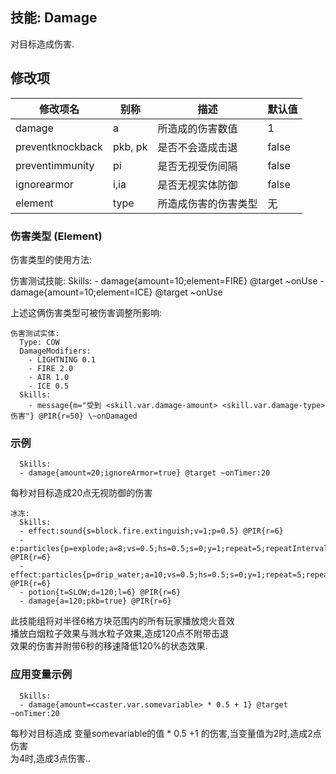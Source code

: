 技能: Damage
--------------------------

对目标造成伤害.

修改项
----------

| 修改项名 | 别称    | 描述                                                                                                    | 默认值 |
|-----------|------------|----------------------------------------------------------------------------------------------------------------|---------------|
| damage           | a | 所造成的伤害数值         | 1    |
| preventknockback | pkb, pk | 是否不会造成击退   | false   |
| preventimmunity  | pi      | 是否无视受伤间隔   | false   |
| ignorearmor      | i,ia    | 是否无视实体防御 | false   |
| element | type | 所造成伤害的伤害类型 | 无 |

### 伤害类型 (Element)
  伤害类型的使用方法:

  伤害测试技能:
    Skills:
    - damage{amount=10;element=FIRE} @target ~onUse
    - damage{amount=10;element=ICE} @target ~onUse

上述这俩伤害类型可被伤害调整所影响:

    伤害测试实体: 
      Type: COW 
      DamageModifiers:
        - LIGHTNING 0.1
        - FIRE 2.0
        - AIR 1.0
        - ICE 0.5 
      Skills:
        - message{m="受到 <skill.var.damage-amount> <skill.var.damage-type>伤害"} @PIR{r=50} \~onDamaged

### 示例

      Skills:
      - damage{amount=20;ignoreArmor=true} @target ~onTimer:20

每秒对目标造成20点无视防御的伤害

    冰冻:
      Skills:
      - effect:sound{s=block.fire.extinguish;v=1;p=0.5} @PIR{r=6}
      - e:particles{p=explode;a=8;vs=0.5;hs=0.5;s=0;y=1;repeat=5;repeatInterval=20} @PIR{r=6}
      - effect:particles{p=drip_water;a=10;vs=0.5;hs=0.5;s=0;y=1;repeat=5;repeatInterval=20} @PIR{r=6}
      - potion{t=SLOW;d=120;l=6} @PIR{r=6}
      - damage{a=120;pkb=true} @PIR{r=6}

此技能组将对半径6格方块范围内的所有玩家播放熄火音效  
播放白烟粒子效果与溅水粒子效果,造成120点不附带击退  
效果的伤害并附带6秒的移速降低120%的状态效果.

### 应用变量示例

      Skills:
      - damage{amount=<caster.var.somevariable> * 0.5 + 1} @target ~onTimer:20

每秒对目标造成 变量somevariable的值 * 0.5 +1 的伤害,当变量值为2时,造成2点伤害  
为4时,造成3点伤害..